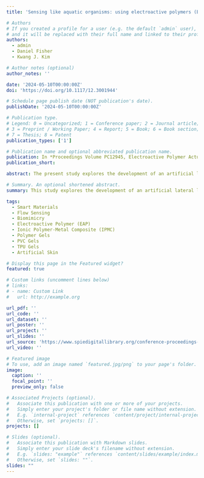```yaml
---
title: 'Sensing like aquatic organisms: using electroactive polymers (EAPs) in an artificial lateral line system'

# Authors
# If you created a profile for a user (e.g. the default `admin` user), write the username (folder name) here
# and it will be replaced with their full name and linked to their profile.
authors:
  - admin
  - Daniel Fisher
  - Kwang J. Kim

# Author notes (optional)
author_notes: ''

date: '2024-05-10T00:00:00Z'
doi: 'https://doi.org/10.1117/12.3001944'

# Schedule page publish date (NOT publication's date).
publishDate: '2024-05-10T00:00:00Z'

# Publication type.
# Legend: 0 = Uncategorized; 1 = Conference paper; 2 = Journal article;
# 3 = Preprint / Working Paper; 4 = Report; 5 = Book; 6 = Book section;
# 7 = Thesis; 8 = Patent
publication_types: ['1']

# Publication name and optional abbreviated publication name.
publication: In *Proceedings Volume PC12945, Electroactive Polymer Actuators and Devices (EAPAD) XXVI*
publication_short:

abstract: The present study explores the development of an artificial lateral line system using electroactive polymer (EAP) sensors, specifically, ionic polymer-metal composites (IPMCs) and polymer gels. The proposed system aims to replicate the sensory capabilities of the natural lateral line found in aquatic organisms, offering structurally embedded flow sensing in the design of underwater vehicles. IPMCs have been extensively studied as bending-based sensors due to their inherent mechanoelectric transduction (MET) capabilities. In this study, the IPMC operates as a neuromast, emulating the cilium structure of the lateral line by converting external mechanical inputs, such as water flow, into a voltage response proportional to the stimulus magnitude. Polymer gels, a novel smart sensor material, are integrated as the lateral line canal material to complement the IPMC-based bending sensor. These pressure-sensitive polymer gels can detect changes in hydrodynamic pressure in the surrounding fluid environment. A TPU-based canal structure was modeled and 3D printed, embedding two surface TPU-DBA polymer gel sensors at the pore entrance. Additionally, a single IPMC sensor, enclosed within a PDMS cupula-like structure, was placed in the center of the canal. The results validate the efficacy of the proposed artificial lateral line model. The combined response of IPMCs and TPU-based polymer gels provides accurate and real-time feedback on hydrodynamic changes and flow patterns, mimicking the natural sensory capabilities of aquatic organisms. The development of this artificial lateral line system holds significant potential for various applications, including underwater robotics, hydrodynamic monitoring, and environmental surveillance, advancing biomimetic sensing systems in dynamic fluid environments.

# Summary. An optional shortened abstract.
summary: This study explores the development of an artificial lateral line system using electroactive polymer (EAP) sensors, specifically, ionic polymer-metal composites (IPMCs) and polymer gels. A TPU-based canal structure was 3D printed with two embedded surface TPU-DBA polymer gel sensors at each pore entrance, enabling the detection of hydrodynamic pressure changes in the surrounding fluid environment. Additionally, a single IPMC sensor enclosed within a PDMS cupula-like structure was placed in the center of the canal, emulating the cilium structure of the lateral line by operating as a bending mechanoelectrical transducer. The results validate the efficacy of the proposed artificial lateral line model.

tags:
  - Smart Materials
  - Flow Sensing
  - Biomimicry
  - Electroactive Polymer (EAP)
  - Ionic Polymer-Metal Composite (IPMC)
  - Polymer Gels
  - PVC Gels
  - TPU Gels
  - Artificial Skin

# Display this page in the Featured widget?
featured: true

# Custom links (uncomment lines below)
# links:
# - name: Custom Link
#   url: http://example.org

url_pdf: ''
url_code: ''
url_dataset: ''
url_poster: ''
url_project: ''
url_slides: ''
url_source: 'https://www.spiedigitallibrary.org/conference-proceedings-of-spie/PC12945/PC129450G/Sensing-like-aquatic-organisms--using-electroactive-polymers-EAPs-in/10.1117/12.3001944.short#_=_'
url_video: ''

# Featured image
# To use, add an image named `featured.jpg/png` to your page's folder.
image:
  caption: ''
  focal_point: ''
  preview_only: false

# Associated Projects (optional).
#   Associate this publication with one or more of your projects.
#   Simply enter your project's folder or file name without extension.
#   E.g. `internal-project` references `content/project/internal-project/index.md`.
#   Otherwise, set `projects: []`.
projects: []

# Slides (optional).
#   Associate this publication with Markdown slides.
#   Simply enter your slide deck's filename without extension.
#   E.g. `slides: "example"` references `content/slides/example/index.md`.
#   Otherwise, set `slides: ""`.
slides: ""
---
```


